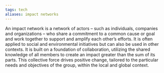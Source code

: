 ```yaml
---
tags: tech
aliases: impact networks
---
```


An impact network is a network of actors – such as individuals, companies and organizations – who share a commitment to a common cause or goal and work together to support and amplify each other’s efforts. It is often applied to social and environmental initiatives but can also be used in other contexts. It is built on a foundation of collaboration, utilizing the shared knowledge of all members to create an impact greater than the sum of its parts. This collective force drives positive change, tailored to the particular needs and objectives of the group, within the local and global context.
